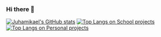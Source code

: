 ### Hi there 👋
[![Juhamikael's GitHub stats](https://github-readme-stats.vercel.app/api?username=juhamikael&show_icons=true&card_width=1&theme=dark)](https://github.com/anuraghazra/github-readme-stats)
[![Top Langs on School projects](https://github-readme-stats.vercel.app/api/top-langs/?username=juhamikael&layout=compact&exclude_repo=macro_counter_database,liigadata_analysis,unzipper,make_new_folder,fl_studio_stem_renamer&custom_title=School%20projects&theme=dark&count_private=true)](https://github.com/anuraghazra/github-readme-stats)
[![Top Langs on Personal projects](https://github-readme-stats.vercel.app/api/top-langs/?username=juhamikael&layout=compact&exclude_repo=WeatherApp,schoolProjects,self_driving_car_SJOM21&custom_title=Personal%20projects&theme=dark&count_private=true)](https://github.com/anuraghazra/github-readme-stats)


<!--
**juhamikael/juhamikael** is a ✨ _special_ ✨ repository because its `README.md` (this file) appears on your GitHub profile.

Here are some ideas to get you started:

- 🔭 I’m currently working on ...
- 🌱 I’m currently learning ...
- 👯 I’m looking to collaborate on ...
- 🤔 I’m looking for help with ...
- 💬 Ask me about ...
- 📫 How to reach me: ...
- 😄 Pronouns: ...
- ⚡ Fun fact: ...
-->
